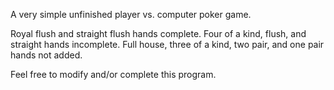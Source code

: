 A very simple unfinished player vs. computer poker game.

Royal flush and straight flush hands complete.
Four of a kind, flush, and straight hands incomplete.
Full house, three of a kind, two pair, and one pair hands not added.

Feel free to modify and/or complete this program.
